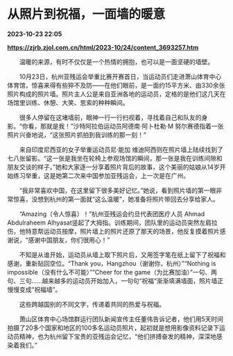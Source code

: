 # 从照片到祝福，一面墙的暖意

**2023-10-23 22:05**

**https://zjrb.zjol.com.cn/html/2023-10/24/content_3693257.htm**

　　温暖的来源，有时不仅仅是一个热情的拥抱，也可以是一面坚硬的墙壁。

　　10月23日，杭州亚残运会举重比赛开赛首日，当运动员们走进萧山体育中心体育馆，惊喜来得有些猝不及防——在他们眼前，是一面约15平方米、由330余张照片构成的照片墙。照片主人公是来自亚洲各地的运动员，定格的是他们这几天在场馆里训练、休憩、大笑、思索的种种瞬间。

　　很多人停留在这堵墙前，眼神一行一行扫视着，寻找着自己和队友的身影。“你看，那就是我！”沙特阿拉伯运动员阿德南·阿卜杜勒·M 努尔赛德指着一张照片兴奋地说，“这张照片抓拍到我训练的那一刻！”

　　来自印度尼西亚的女子举重运动员尼·能加 维迪阿西则在照片墙上陆续找到了七八张留影。“这一张是我坐在轮椅上参观场馆的瞬间，那一张是我在训练间隙和朋友交谈的样子。”她和大家逐一分享着照片背后的故事，这个美丽的姑娘从14岁开始练习举重，这是她第二次来中国参加亚残运会，上一次是在广州。

　　“我非常喜欢中国，在这里留下很多美好记忆。”她说，看到照片墙的第一眼非常惊喜，没想到杭州的第一面就“这么温暖”，她准备将照片带回去分享给家人。

　　“Amazing（令人惊喜）！”杭州亚残运会约旦代表团医疗人员 Ahmad Abdulraheem Alhyasat竖起了大拇指。训练期间，团队里的运动员突然左肩拉伤，他特意帮运动员按摩，照片墙上的照片还原了那天的场景，他反复摸着照片感谢说，“感谢中国朋友，你们很用心！”

　　不知是从谁开始，运动员从墙上取下照片后，又用签字笔在纸上留下了祝福和感谢，重新贴回空位。“Thank you，Hangzhou（谢谢你，杭州）”“Nothing is impossible（没有什么不可能）”“Cheer for the game（为比赛加油）”一句、两句、三句……越来越多的运动员开始加入，一句句“祝福”渐渐填满墙面，照片墙正慢慢变成“祝福墙”。

　　这些跨越国别的不同文字，传递着共同的热爱与祝福。

　　萧山区体育中心场馆群运行团队新闻宣传主任董伟告诉记者，他们用5天时间拍摄了20多个国家和地区的100多名运动员照片，起初就是想用影像资料记录下运动员精神，也为杭州留下宝贵的亚残运会记忆，“他们拼搏奋发的精神，深深地感染着我们。”